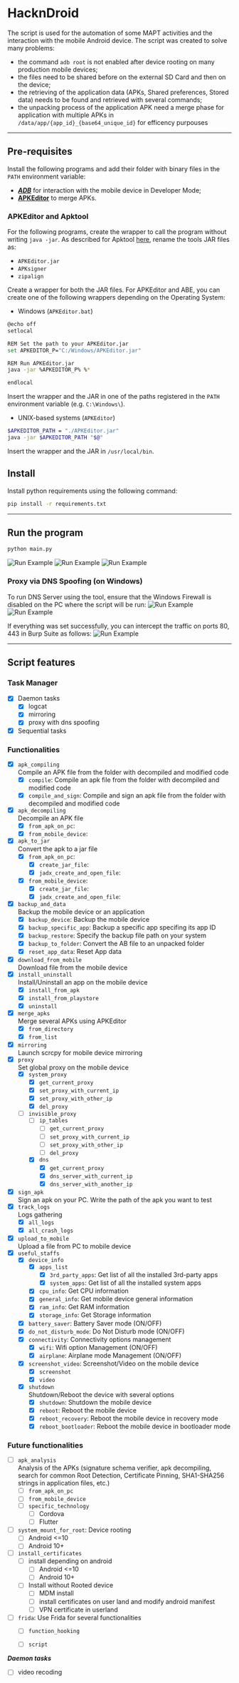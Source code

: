 # HacknDroid
The script is used for the automation of some MAPT activities and the interaction with the mobile Android device. The script was created to solve many problems:
- the command `adb root` is not enabled after device rooting on many production mobile devices;
- the files need to be shared before on the external SD Card and then on the device;
- the retrieving of the application data (APKs, Shared preferences, Stored data) needs to be found and retrieved with several commands;
- the unpacking process of the application APK need a merge phase for application with multiple APKs in `/data/app/{app_id}_{base64_unique_id}` for efficency purpouses

---

## Pre-requisites
Install the following programs and add their folder with binary files in the `PATH` environment variable:
- [***ADB***](https://developer.android.com/tools/adb) for interaction with the mobile device in Developer Mode;
- [**APKEditor**]() to merge APKs.

### APKEditor and Apktool
For the following programs, create the wrapper to call the program without writing `java -jar`.
As described for Apktool [here](https://apktool.org/docs/install), rename the tools JAR files as:
- `APKEditor.jar`
- `APKsigner`
- `zipalign`

Create a wrapper for both the JAR files.
For APKEditor and ABE, you can create one of the following wrappers depending on the Operating System:
- Windows (`APKEditor.bat`)
```bash
@echo off
setlocal

REM Set the path to your APKEditor.jar
set APKEDITOR_P="C:/Windows/APKEditor.jar"

REM Run APKEditor.jar
java -jar %APKEDITOR_P% %*

endlocal
```

Insert the wrapper and the JAR in one of the paths registered in the `PATH` environment variable (e.g. `C:\Windows\`).

- UNIX-based systems (`APKEditor`)
```bash
$APKEDITOR_PATH = "./APKEditor.jar"
java -jar $APKEDITOR_PATH "$@"
```
Insert the wrapper and the JAR in `/usr/local/bin`.

## Install
Install python requirements using the following command:
```bash
pip install -r requirements.txt
```

---

## Run the program
```bash
python main.py
```
![Run Example](.img/run_example_0.png)
![Run Example](.img/run_example_1.png)
![Run Example](.img/run_example_2.png)

### Proxy via DNS Spoofing (on Windows)
To run DNS Server using the tool, ensure that the Windows Firewall is disabled on the PC where the script will be run:
![Run Example](.img/disable_windows_firewall_0.png)
![Run Example](.img/disable_windows_firewall_1.png)

If everything was set successfully, you can intercept the traffic on ports 80, 443 in Burp Suite as follows:
![Run Example](.img/dns_proxy_intercept.png)

---


## Script features
### Task Manager
  - [x] Daemon tasks
    - [x] logcat
    - [x] mirroring
    - [x] proxy with dns spoofing
  - [x] Sequential tasks

### Functionalities
- [x] `apk_compiling`<br>Compile an APK file from the folder with decompiled and modified code
  - [x] `compile`: Compile an apk file from the folder with decompiled and modified code
  - [x] `compile_and_sign`: Compile and sign an apk file from the folder with decompiled and modified code
- [x] `apk_decompiling`<br>Decompile an APK file
  - [x] `from_apk_on_pc`: 
  - [x] `from_mobile_device`: 
- [x] `apk_to_jar`<br>Convert the apk to a jar file
  - [x] `from_apk_on_pc`: 
    - [x] `create_jar_file`: 
    - [x] `jadx_create_and_open_file`: 
  - [x] `from_mobile_device`: 
    - [x] `create_jar_file`: 
    - [x] `jadx_create_and_open_file`: 
- [x] `backup_and_data`<br>Backup the mobile device or an application
  - [x] `backup_device`: Backup the mobile device
  - [x] `backup_specific_app`: Backup a specific app specifing its app ID
  - [x] `backup_restore`: Specify the backup file path on your system
  - [x] `backup_to_folder`: Convert the AB file to an unpacked folder
  - [x] `reset_app_data`: Reset App data
- [x] `download_from_mobile`<br>Download file from the mobile device
- [x] `install_uninstall`<br>Install/Uninstall an app on the mobile device
  - [x] `install_from_apk`
  - [x] `install_from_playstore`
  - [x] `uninstall`
- [x] `merge_apks`<br>Merge several APKs using APKEditor
  - [x] `from_directory`
  - [x] `from_list`
- [x] `mirroring`<br>Launch scrcpy for mobile device mirroring
- [x] `proxy`<br>Set global proxy on the mobile device
  - [x] `system_proxy`
    - [x] `get_current_proxy`
    - [x] `set_proxy_with_current_ip`
    - [x] `set_proxy_with_other_ip`
    - [x] `del_proxy`
  - [ ] `invisible_proxy`
    - [ ] `ip_tables`
      - [ ] `get_current_proxy`
      - [ ] `set_proxy_with_current_ip`
      - [ ] `set_proxy_with_other_ip`
      - [ ] `del_proxy`
    - [x] `dns`
      - [x] `get_current_proxy`
      - [x] `dns_server_with_current_ip`
      - [x] `dns_server_with_another_ip`
- [x] `sign_apk`<br>Sign an apk on your PC. Write the path of the apk you want to test
- [x] `track_logs`<br>Logs gathering
  - [x] `all_logs`
  - [x] `all_crash_logs`
- [x] `upload_to_mobile`<br>Upload a file from PC to mobile device
- [x] `useful_staffs`
  - [x] `device_info`
    - [x] `apps_list`
      - [x] `3rd_party_apps`: Get list of all the installed 3rd-party apps
      - [x] `system_apps`: Get list of all the installed system apps
    - [x] `cpu_info`: Get CPU information
    - [x] `general_info`: Get mobile device general information
    - [x] `ram_info`: Get RAM information
    - [x] `storage_info`: Get Storage information
  - [x] `battery_saver`: Battery Saver mode (ON/OFF)
  - [x] `do_not_disturb_mode`: Do Not Disturb mode (ON/OFF)
  - [x] `connectivity`: Connectivity options management
    - [x] `wifi`: Wifi option Management (ON/OFF)
    - [x] `airplane`: Airplane mode Management (ON/OFF)
  - [x] `screenshot_video`: Screenshot/Video on the mobile device
    - [x] `screenshot`
    - [x] `video`
  - [x] `shutdown`<br>Shutdown/Reboot the device with several options
    - [x] `shutdown`: Shutdown the mobile device
    - [x] `reboot`: Reboot the mobile device
    - [x] `reboot_recovery`: Reboot the mobile device in recovery mode
    - [x] `reboot_bootloader`: Reboot the mobile device in bootloader mode

### Future functionalities
- [ ] `apk_analysis`<br>Analysis of the APKs (signature schema verifier, apk decompiling, search for common Root Detection, Certificate Pinning, SHA1-SHA256 strings in application files, etc.)
  - [ ] `from_apk_on_pc`
  - [ ] `from_mobile_device`
  - [ ] `specific_technology`
    - [ ] Cordova
    - [ ] Flutter
- [ ] `system_mount_for_root`: Device rooting
  - [ ] Android <=10
  - [ ] Android 10+
- [ ] `install_certificates`
    - [ ] install depending on android
      - [ ] Android <=10
      - [ ] Android 10+
    - [ ] Install without Rooted device
      - [ ] MDM install 
      - [ ] install certificates on user land and modify android manifest
      - [ ] VPN certificate in userland
- [ ] `frida`: Use Frida for several functionalities
  - [ ] `function_hooking`
  - [ ] `script`


***Daemon tasks***
  - [ ] video recoding
